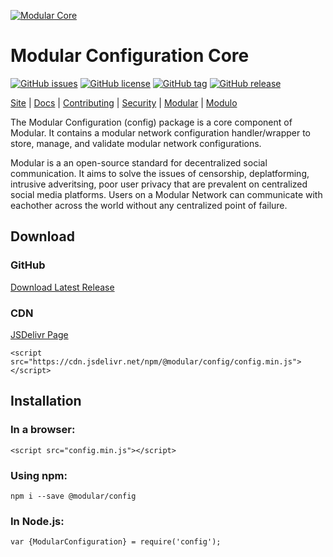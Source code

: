 [![Modular Core](https://raw.githubusercontent.com/modular/configuration/master/site/config.png "Modular Core")](https://config.core.modular.social/ "Modular Core")

# Modular Configuration Core
[![GitHub issues](https://img.shields.io/github/issues/modular/configuration)](https://github.com/modular/configuration/issues)
[![GitHub license](https://img.shields.io/github/license/modular/configuration)](https://github.com/modular/configuration/blob/master/LICENSE)
[![GitHub tag](https://img.shields.io/github/tag/modular/configuration.svg)](https://github.com/modular/configuration/tags)
[![GitHub release](https://img.shields.io/github/release/modular/configuration.svg)](https://github.com/modular/configuration/releases)


[Site](https://config.core.modular.social/) |
[Docs](https://config.core.modular.social/docs/) |
[Contributing](https://github.com/modular/configuration/blob/master/CONTRIBUTING.md) |
[Security](https://github.com/modular/configuration/blob/master/SECURITY.md) |
[Modular](https://github.com/modular) |
[Modulo](https://github.com/modulo)

The Modular Configuration (config) package is a core component of Modular. It contains a modular network configuration handler/wrapper to store, manage, and validate modular network configurations.

Modular is a an open-source standard for decentralized social communication. It aims to solve the issues of censorship, deplatforming, intrusive adveritsing, poor user privacy that are prevalent on centralized social media platforms. Users on a Modular Network can communicate with eachother across the world without any centralized point of failure.

## Download
### GitHub
[Download Latest Release](https://github.com/modular/configuration/releases)

### CDN
[JSDelivr Page](https://www.jsdelivr.com/package/npm/@modular/config)

	<script src="https://cdn.jsdelivr.net/npm/@modular/config/config.min.js"></script>

## Installation
### In a browser:
	<script src="config.min.js"></script>

### Using npm:
	npm i --save @modular/config

### In Node.js:
	var {ModularConfiguration} = require('config');
